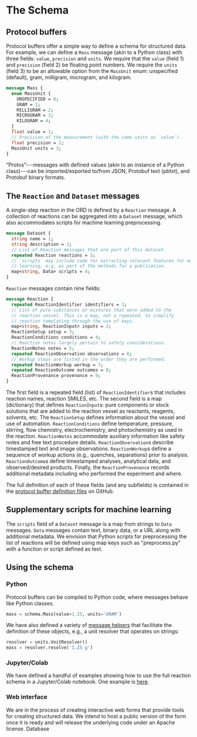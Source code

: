 # The Schema

## Protocol buffers

Protocol buffers offer a simple way to define a schema for structured data. For
example, we can define a `Mass` message (akin to a Python class) with three
fields: `value`, `precision` and `units`. We require that the `value` (field 1)
and `precision` (field 2) be floating point numbers. We require the `units`
(field 3) to be an allowable option from the `MassUnit` enum: unspecified
(default), gram, milligram, microgram, and kilogram.

```proto
message Mass {
  enum MassUnit {
    UNSPECIFIED = 0;
    GRAM = 1;
    MILLIGRAM = 2;
    MICROGRAM = 3;
    KILOGRAM = 4;
  }
  float value = 1;
  // Precision of the measurement (with the same units as `value`).
  float precision = 2;
  MassUnit units = 3;
}
```

“Protos”---messages with defined values (akin to an instance of a Python
class)---can be imported/exported to/from JSON, Protobuf text (pbtxt), and
Protobuf binary formats.

## The `Reaction` and `Dataset` messages

A single-step reaction in the ORD is defined by a `Reaction` message. A
collection of reactions can be aggregated into a `Dataset` message, which also
accommodates scripts for machine learning preprocessing.

```proto
message Dataset {
  string name = 1;
  string description = 2;
  // List of Reaction messages that are part of this dataset.
  repeated Reaction reactions = 3;
  // `scripts` may include code for extracting relevant features for machine
  // learning, e.g. as part of the methods for a publication.
  map<string, Data> scripts = 4;
}
```

`Reaction` messages contain nine fields:

```proto
message Reaction {
  repeated ReactionIdentifier identifiers = 1;
  // List of pure substances or mixtures that were added to the
  // reaction vessel. This is a map, not a repeated, to simplify
  // reaction templating through the use of keys.
  map<string, ReactionInput> inputs = 2;
  ReactionSetup setup = 3;
  ReactionConditions conditions = 4;
  // Reaction notes largely pertain to safety considerations.
  ReactionNotes notes = 5;
  repeated ReactionObservation observations = 6;
  // Workup steps are listed in the order they are performed.
  repeated ReactionWorkup workup = 7;
  repeated ReactionOutcome outcomes = 8;
  ReactionProvenance provenance = 9;
}
```

The first field is a repeated field (list) of `ReactionIdentifier`s that
includes reaction names, reaction SMILES, etc. The second field is a map
(dictionary) that defines `ReactionInput`s: pure components or stock solutions
that are added to the reaction vessel as reactants, reagents, solvents, etc. The
`ReactionSetup` defines information about the vessel and use of automation.
`ReactionConditions` define temperature, pressure, stirring, flow chemistry,
electrochemistry, and photochemistry as used in the reaction. `ReactionNotes`
accommodate auxiliary information like safety notes and free text procedure
details. `ReactionObservation`s describe timestamped text and image
observations. `ReactionWorkup`s define a sequence of workup actions (e.g.,
quenches, separations) prior to analysis. `ReactionOutcome`s define timestamped
analyses, analytical data, and observed/desired products. Finally, the
`ReactionProvenance` records additional metadata including who performed the
experiment and where.

The full definition of each of these fields (and any subfields) is contained in
the [protocol buffer definition files](https://github.com/Open-Reaction-Database/ord-schema/tree/master/proto)
on GitHub.

## Supplementary scripts for machine learning

The `scripts` field of a `Dataset` message is a map from strings to `Data`
messages. `Data` messages contain text, binary data, or a URL along with
additional metadata. We envision that Python scripts for preprocessing the list
of reactions will be defined using map keys such as "preprocess.py" with a
function or script defined as text.

## Using the schema
 
### Python

Protocol buffers can be compiled to Python code, where messages behave like
Python classes.

```python
mass = schema.Mass(value=1.25, units='GRAM')
```

We have also defined a variety of [message helpers](https://github.com/Open-Reaction-Database/ord-schema/blob/master/ord_schema/message_helpers.py)
that facilitate the definition of these objects, e.g., a unit resolver that
operates on strings:

```python
resolver = units.UnitResolver()
mass = resolver.resolve('1.25 g')
```

### Jupyter/Colab

We have defined a handful of examples showing how to use the full reaction
schema in a Jupyter/Colab notebook. One example is
[here](https://github.com/Open-Reaction-Database/ord-schema/blob/master/examples/2_Nielsen_Deoxyfluorination_Screen/example_nielsen.ipynb).

### Web interface

We are in the process of creating interactive web forms that provide tools for
creating structured data. We intend to host a public version of the form once it
is ready and will release the underlying code under an Apache license.
Database
